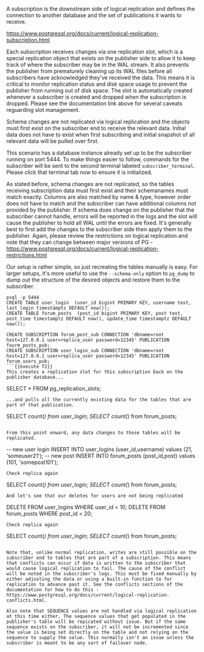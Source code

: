 A subscription is the downstream side of logical replication and defines the connection to another database and the set of publications it wants to receive. 

https://www.postgresql.org/docs/current/logical-replication-subscription.html

Each subscription receives changes via one replication slot, which is a special replication object that exists on the publisher side to allow it to keep track of where the subscriber may be in the WAL stream. It also prevents the publisher from prematurely cleaning up its WAL files before all subscribers have acknowledged they've received the data. This means it is critical to monitor replication status and disk space usage to prevent the publisher from running out of disk space. The slot is automatically created whenever a subscriber is created and dropped when the subscription is dropped. Please see the documentation link above for several caveats reguarding slot management.

Schema changes are not replicated via logical replication and the objects must first exist on the subscriber end to receive the relevant data. Initial data does not have to exist when first subscribing and initial snapshot of all relevant data will be pulled over first.

This scenario has a database instance already set up to be the subscriber running on port 5444. To make things easier to follow, commands for the subscriber will be sent to the second terminal labeled `subscriber_terminal`. Please click that terminal tab now to ensure it is initialized.

As stated before, schema changes are not replicated, so the tables receiving subscription data must first exist and their schemanames must match exactly. Columns are also matched by name & type, however order does not have to match and the subscriber can have additional columns not provided by the publisher. If schema does change on the publisher that the subscriber cannot handle, errors will be reported in the logs and the slot will cause the publisher to hold all WAL until the errors are fixed. It's generally best to first add the changes to the subscriber side then apply them to the publisher. Again, please review the restrictions on logical replication and note that they can  change between major versions of PG - https://www.postgresql.org/docs/current/logical-replication-restrictions.html

Our setup is rather simple, so just recreating the tables manually is easy. For larger setups, it's more useful to use the `--schema-only` option to `pg_dump` to dump out the structure of the desired objects and restore them to the subscriber.
```
psql -p 5444
CREATE TABLE user_login  (user_id bigint PRIMARY KEY, username text, last_login timestamptz DEFAULT now());
CREATE TABLE forum_posts  (post_id bigint PRIMARY KEY, post text, post_time timestamptz DEFAULT now(), update_time timestamptz DEFAULT now());

CREATE SUBSCRIPTION forum_post_sub CONNECTION 'dbname=root host=127.0.0.1 user=replica_user password=12345' PUBLICATION fourm_posts_pub;
CREATE SUBSCRIPTION user_login_sub CONNECTION 'dbname=root host=127.0.0.1 user=replica_user password=12345' PUBLICATION forum_users_pub;
```{{execute T2}}
This creates a replication slot for this subscription back on the publisher database...
```
SELECT * FROM pg_replication_slots;
```{{execute T1}}
...and pulls all the currently existing data for the tables that are part of that publication. 
```
SELECT count(*) from user_login;
SELECT count(*) from forum_posts;
```{{execute T2}}

From this point onward, any data changes to those tables will be replicated.
```
-- new user login
INSERT INTO user_logins (user_id,username) values (21, 'someuser21');
-- new post
INSERT INTO forum_posts (post_id,post) values (101, 'somepost101'); 
```{{execute T1}}
Check replica again
```
SELECT count(*) from user_login;
SELECT count(*) from forum_posts;
```{{execute T2}}
And let's see that our deletes for users are not being replicated
```
DELETE FROM user_logins WHERE user_id < 10;
DELETE FROM forum_posts WHERE post_id < 20; 
```{{execute T1}}
Check replica again
```
SELECT count(*) from user_login;
SELECT count(*) from forum_posts;
```{{execute T2}}

Note that, unlike normal replication, writes are still possible on the subscriber end to tables that are part of a subscription. This means that conflicts can occur if data is written to the subscriber that would cause logical replication to fail. The cause of the conflict will be noted in the subscriber's logs. This must be fixed manually by either adjusting the data or using a built-in function to for replication to advance past it. See the conflicts sections of the documentation for how to do this - https://www.postgresql.org/docs/current/logical-replication-conflicts.html.

Also note that SEQUENCE values are not handled via logical replication at this time either. The sequence values that get populated in the publisher's table will be repicated without issue. But if the same sequence exists on the subscriber, it will not be incremented since the value is being set directly on the table and not relying on the sequence to supply the value. This normally isn't an issue unless the subscriber is meant to be any sort of failover node.
